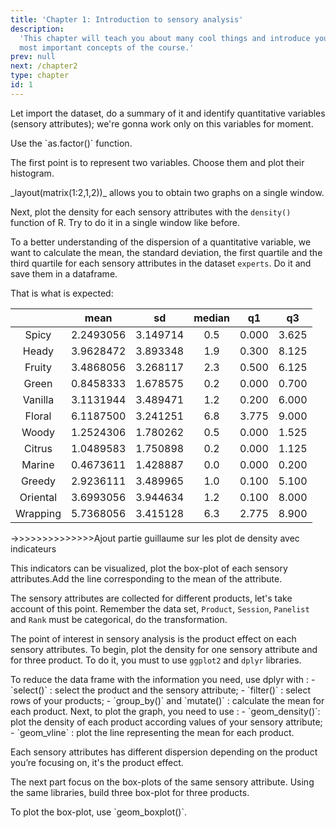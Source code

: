 ```yaml
---
title: 'Chapter 1: Introduction to sensory analysis'
description:
  'This chapter will teach you about many cool things and introduce you to the
  most important concepts of the course.'
prev: null
next: /chapter2
type: chapter
id: 1
---
```



<exercise id="1" title="Distribution of sensory attributes">

Let import the dataset, do a summary of it and identify quantitative variables (sensory attributes); we're gonna work only on this variables for moment.

<codeblock id="01_01">
Use the `as.factor()` function.
</codeblock>

The first point is to represent two variables. Choose them and plot their histogram.

<codeblock id="01_02">
_layout(matrix(1:2,1,2))_ allows you to obtain two graphs on a single window. 
</codeblock>

Next, plot the density for each sensory attributes with the `density()` function of R. Try to do it in a single window like before. 

<codeblock id="01_03">
</codeblock>

To a better understanding of the dispersion of a quantitative variable, we want to calculate the mean, the standard deviation, the first quartile and the third quartile for each sensory attributes in the dataset `experts`. Do it and save them in a dataframe. 

<codeblock id="01_04">
That is what is expected: 

|     | mean | sd | median | q1 | q3 |
|   :-:  |:-:    |:-:    |:-:    |:-:    |:-:    |
| Spicy | 2.2493056 | 3.149714 | 0.5 | 0.000 | 3.625 |
| Heady | 3.9628472 | 3.893348 | 1.9 | 0.300 | 8.125 |
| Fruity | 3.4868056 | 3.268117 | 2.3 | 0.500 | 6.125 |
| Green | 0.8458333 | 1.678575 | 0.2 | 0.000 | 0.700 |
| Vanilla | 3.1131944 | 3.489471 | 1.2 | 0.200 | 6.000 |
| Floral | 6.1187500 | 3.241251 | 6.8 | 3.775 | 9.000 |
| Woody | 1.2524306 | 1.780262 | 0.5 | 0.000 | 1.525 |
| Citrus | 1.0489583 | 1.750898 | 0.2 | 0.000 | 1.125 |
| Marine | 0.4673611 | 1.428887 | 0.0 | 0.000 | 0.200 | 
| Greedy | 2.9236111 | 3.489965 | 1.0 | 0.100 | 5.100 |
| Oriental | 3.6993056 | 3.944634 | 1.2 | 0.100 | 8.000 |
| Wrapping | 5.7368056 | 3.415128 | 6.3 | 2.775 | 8.900 |

</codeblock>

->>>>>>>>>>>>>>Ajout partie guillaume sur les plot de density avec indicateurs

This indicators can be visualized, plot the box-plot of each sensory attributes.Add the line corresponding to the mean of the attribute. 

<codeblock id="01_05">
</codeblock>

</exercise>


<exercise id="2" title="Product effect">

The sensory attributes are collected for different products, let's take account of this point. Remember the data set, `Product`, `Session`, `Panelist` and `Rank` must be categorical, do the transformation. 

<codeblock id="01_06">
</codeblock>

The point of interest in sensory analysis is the product effect on each sensory attributes. To begin, plot the density for one sensory attribute and for three product. To do it, you must to use `ggplot2` and `dplyr` libraries.

<codeblock id="01_07">
To reduce the data frame with the information you need, use dplyr with :
- `select()` : select the product and the sensory attribute;
- `filter()` : select rows of your products;
- `group_by()` and `mutate()` : calculate the mean for each product.
Next, to plot the graph, you need to use :
- `geom_density()`: plot the density of each product according values of your sensory attribute;
- `geom_vline` : plot the line representing the mean for each product.
</codeblock>

Each sensory attributes has different dispersion depending on the product you’re focusing on, it's the product effect.

The next part focus on the box-plots of the same sensory attribute. Using the same libraries, build three box-plot for three products.

<codeblock id="01_08">
To plot the box-plot, use `geom_boxplot()`.
</codeblock>

</exercise>

